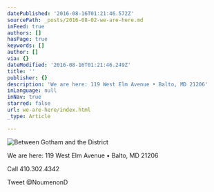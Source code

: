 ```yaml
---
datePublished: '2016-08-16T01:21:46.572Z'
sourcePath: _posts/2016-08-02-we-are-here.md
inFeed: true
authors: []
hasPage: true
keywords: []
author: []
via: {}
dateModified: '2016-08-16T01:21:46.249Z'
title: ''
publisher: {}
description: 'We are here: 119 West Elm Avenue • Balto, MD 21206'
inLanguage: null
inNav: true
starred: false
url: we-are-here/index.html
_type: Article

---
```

![Between Gotham and the District ](https://the-grid-user-content.s3-us-west-2.amazonaws.com/6fccb04c-f47a-4f2a-9ff9-31a7b89e0bfe.jpg)

We are here: 119 West Elm Avenue • Balto, MD 21206

Call 410.302.4342

Tweet @NoumenonD